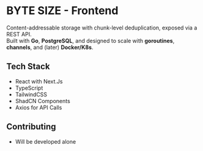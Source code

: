 # BYTE SIZE - Frontend

Content-addressable storage with chunk-level deduplication, exposed via a REST API.  
Built with **Go**, **PostgreSQL**, and designed to scale with **goroutines**, **channels**, and (later) **Docker/K8s**.

## Tech Stack

- React with Next.Js
- TypeScript
- TailwindCSS
- ShadCN Components
- Axios for API Calls

## Contributing

- Will be developed alone
